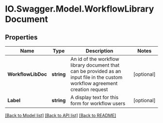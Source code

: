 # IO.Swagger.Model.WorkflowLibraryDocument
## Properties

Name | Type | Description | Notes
------------ | ------------- | ------------- | -------------
**WorkflowLibDoc** | **string** | An id of the workflow library document that can be provided as an input file in the custom workflow agreement creation request | [optional] 
**Label** | **string** | A display text for this form for workflow users | [optional] 

[[Back to Model list]](../README.md#documentation-for-models) [[Back to API list]](../README.md#documentation-for-api-endpoints) [[Back to README]](../README.md)

